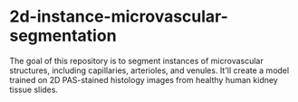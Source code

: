 # 2d-instance-microvascular-segmentation
The goal of this repository is to segment instances of microvascular structures, including capillaries, arterioles, and venules. It'll create a model trained on 2D PAS-stained histology images from healthy human kidney tissue slides.
